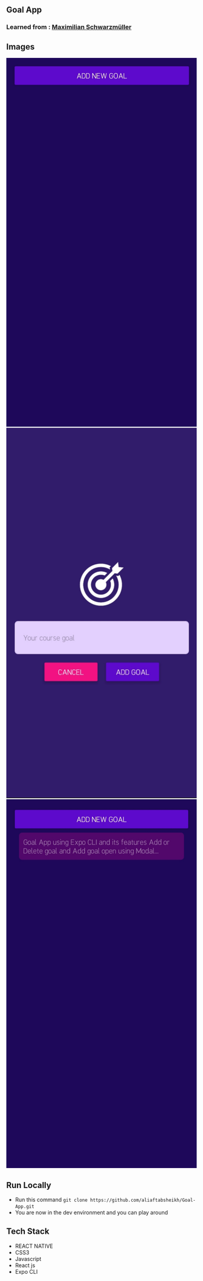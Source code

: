 ## Goal App

### Learned from : [Maximilian Schwarzmüller](https://www.udemy.com/course/react-native-the-practical-guide/)


## Images

<img src="./assets/I-1.jpeg" alt="goal_app_img">


<img src="./assets/I-2.jpeg" alt="goal_app_img">


<img src="./assets/I-3.jpeg" alt="goal_app_img">




## Run Locally

- Run this command `git clone https://github.com/aliaftabsheikh/Goal-App.git`
- You are now in the dev environment and you can play around

## Tech Stack

- REACT NATIVE
- CSS3
- Javascript
- React js
- Expo CLI

